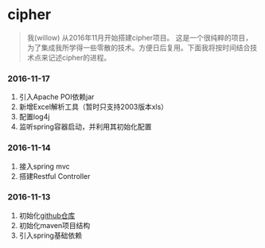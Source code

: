 # cipher

> 我(willow) 从2016年11月开始搭建cipher项目。 这是一个很纯粹的项目，为了集成我所学得一些零散的技术。方便日后复用。下面我将按时间结合技术点来记述cipher的进程。

### 2016-11-17

1. 引入Apache POI依赖jar
2. 新增Excel解析工具（暂时只支持2003版本xls）
3. 配置log4j
4. 监听spring容器启动，并利用其初始化配置
### 2016-11-14

1. 接入spring mvc
2. 搭建Restful Controller
### 2016-11-13

1. 初始化[github仓库](https://github.com/revolyw/cipher)
2. 初始化maven项目结构
3. 引入spring基础依赖


